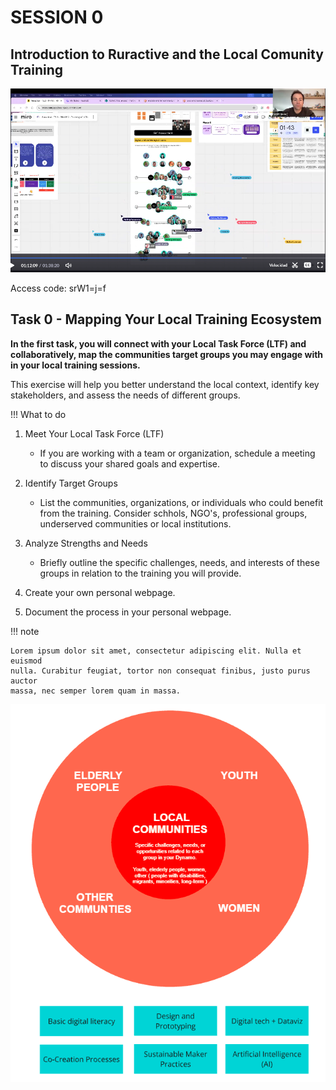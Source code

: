 # SESSION 0

## Introduction to Ruractive and the Local Comunity Training

[![Session 0 - 18/02/2025](../../images/video00.png)](https://iaac.zoom.us/rec/share/BJv9UA2GaCJlG6SJ7Qf9G6tNYtz1Ii7p-kQaIhgtUn46cAeTHwSnnsmLi5bcXJak.ikfXt2voywjmHLdt?startTime=1739880345000)

Access code: srW1=j=f


## Task 0 - Mapping Your Local Training Ecosystem

**In the first task, you will connect with your Local Task Force (LTF) and collaboratively, map the communities target groups you may engage with in your local training sessions.**

This exercise will help you better understand the local context, identify key stakeholders, and assess the needs of different groups.


!!! What to do

  1. Meet Your Local Task Force (LTF)
      - If you are working with a team or organization, schedule a meeting to discuss your shared goals and expertise.

  2. Identify Target Groups
     - List the communities, organizations, or individuals who could benefit from the training. Consider schhols, NGO's, professional groups, underserved communities or local institutions.

  3. Analyze Strengths and Needs
     - Briefly outline the specific challenges, needs, and interests of these groups in relation to the training you will provide.

  4. Create your own personal webpage.

  5. Document the process in your personal webpage.


!!! note

    Lorem ipsum dolor sit amet, consectetur adipiscing elit. Nulla et euismod
    nulla. Curabitur feugiat, tortor non consequat finibus, justo purus auctor
    massa, nec semper lorem quam in massa.



![Target Groups](../../images/img1_targetgroups.png)






